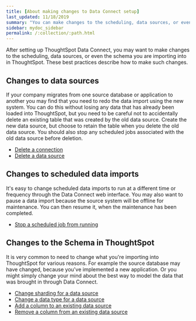 ```yaml
---
title: [About making changes to Data Connect setup]
last_updated: 11/18/2019
summary: "You can make changes to the scheduling, data sources, or even the schema."
sidebar: mydoc_sidebar
permalink: /:collection/:path.html
---
```

After setting up ThoughtSpot Data Connect, you may want to make changes to the scheduling, data sources, or even the schema you are importing into in ThoughtSpot. These best practices describe how to make such changes.

## Changes to data sources

If your company migrates from one source database or application to another you may find that you need to redo the data import using the new system. You can do this without losing any data that has already been loaded into ThoughtSpot, but you need to be careful not to accidentally delete an existing table that was created by the old data source. Create the new data source, but choose to retain the table when you delete the old data source. You should also stop any scheduled jobs associated with the old data source before deletion.

-   [Delete a connection](delete-a-connection.html#)
-   [Delete a data source](delete-data-source.html#)

## Changes to scheduled data imports

It's easy to change scheduled data imports to run at a different time or frequency through the Data Connect web interface. You may also want to pause a data import because the source system will be offline for maintenance. You can then resume it, when the maintenance has been completed.

-   [Stop a scheduled job from running](stop-scheduled-job.html#)

## Changes to the Schema in ThoughtSpot

It is very common to need to change what you're importing into ThoughtSpot for various reasons. For example the source database may have changed, because you've implemented a new application. Or you might simply change your mind about the best way to model the data that was brought in through Data Connect.

-   [Change sharding for a data source](change-sharding.html#)
-   [Change a data type for a data source](change-data-type.html#)
-   [Add a column to an existing data source](add-a-column.html#)
-   [Remove a column from an existing data source](remove-column.html#)
